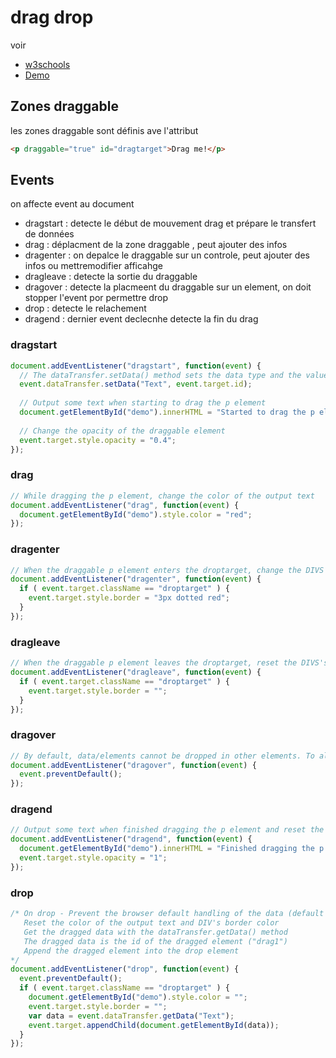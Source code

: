 # drag drop 
voir 
- [w3schools](https://www.w3schools.com/html/html5_draganddrop.asp)
- [Demo](https://www.w3schools.com/jsref/tryit.asp?filename=tryjsref_ondrag_all)

## Zones draggable
les zones draggable sont définis ave l'attribut
```html
<p draggable="true" id="dragtarget">Drag me!</p>
```

## Events
on affecte event au document
- dragstart : detecte le début de mouvement drag et  prépare le transfert de données
- drag : déplacment de la zone draggable , peut ajouter des infos
- dragenter : on depalce le draggable sur un controle, peut ajouter des infos ou mettremodifier afficahge
- dragleave : detecte la sortie du draggable
- dragover : detecte la placmeent du draggable sur un element, on doit stopper l'event por permettre drop
- drop : detecte le relachement
- dragend : dernier event declecnhe detecte la fin du drag

### dragstart

```js
document.addEventListener("dragstart", function(event) {
  // The dataTransfer.setData() method sets the data type and the value of the dragged data
  event.dataTransfer.setData("Text", event.target.id);
  
  // Output some text when starting to drag the p element
  document.getElementById("demo").innerHTML = "Started to drag the p element.";
  
  // Change the opacity of the draggable element
  event.target.style.opacity = "0.4";
});
```

### drag

```js
// While dragging the p element, change the color of the output text
document.addEventListener("drag", function(event) {
  document.getElementById("demo").style.color = "red";
});
```

### dragenter
```js
// When the draggable p element enters the droptarget, change the DIVS's border style
document.addEventListener("dragenter", function(event) {
  if ( event.target.className == "droptarget" ) {
    event.target.style.border = "3px dotted red";
  }
});
```
### dragleave
```js
// When the draggable p element leaves the droptarget, reset the DIVS's border style
document.addEventListener("dragleave", function(event) {
  if ( event.target.className == "droptarget" ) {
    event.target.style.border = "";
  }
});
```

### dragover
```js
// By default, data/elements cannot be dropped in other elements. To allow a drop, we must prevent the default handling of the element
document.addEventListener("dragover", function(event) {
  event.preventDefault();
});
```


### dragend
```js
// Output some text when finished dragging the p element and reset the opacity
document.addEventListener("dragend", function(event) {
  document.getElementById("demo").innerHTML = "Finished dragging the p element.";
  event.target.style.opacity = "1";
});
```
### drop
```js
/* On drop - Prevent the browser default handling of the data (default is open as link on drop)
   Reset the color of the output text and DIV's border color
   Get the dragged data with the dataTransfer.getData() method
   The dragged data is the id of the dragged element ("drag1")
   Append the dragged element into the drop element
*/
document.addEventListener("drop", function(event) {
  event.preventDefault();
  if ( event.target.className == "droptarget" ) {
    document.getElementById("demo").style.color = "";
    event.target.style.border = "";
    var data = event.dataTransfer.getData("Text");
    event.target.appendChild(document.getElementById(data));
  }
});
```
